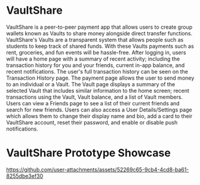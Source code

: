 # VaultShare 
VaultShare is a peer-to-peer payment app that allows users to create group wallets known as Vaults to share money alongside direct transfer functions. VaultShare's Vaults are a transparent system that allows people such as students to keep track of shared funds. With these Vaults payments such as rent, groceries, and fun events will be hassle-free.
After logging in, users will have a home page with a summary of recent activity; including the transaction history for you and your friends, current in-app balance, and recent notifications. The user's full transaction history can be seen on the Transaction History page. The payment page allows the user to send money to an individual or a Vault. The Vault page displays a summary of the selected Vault that includes similar information to the home screen; recent transactions using the Vault, Vault balance, and a list of Vault members. Users can view a Friends page to see a list of their current friends and search for new friends. Users can also access a User Details/Settings page which allows them to change their display name and bio, add a card to their VaultShare account, reset their password, and enable or disable push notifications.

# VaultShare Prototype Showcase
https://github.com/user-attachments/assets/52269c65-9cb4-4cd8-ba61-8255dbe3ef30

